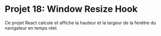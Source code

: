 # Projet 18: Window Resize Hook

Ce projet React calcule et affiche la hauteur et la largeur de la fenêtre du navigateur en temps réel.
